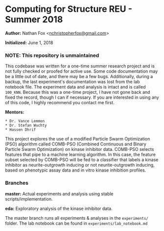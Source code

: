 # Computing for Structure REU - Summer 2018

**Author:** Nathan Fox \<nchristopherfox@gmail.com\>

**Initialized:** June 1, 2018

### NOTE: This repository is unmaintained
This codebase was written for a one-time summer research project and is not
fully checked or proofed for active use. Some code documentation may be a
little out of date, and there may be a few bugs. Additionally, during a backup,
the last experiment's documentation was lost from the lab notebook file.
The experiment data and analysis is intact and is called `100_KNN`. Because this
was a one-time project, I have not gone back and fixed the record, though I can
if necessary. If you are interested in using any of this code, I highly recommend
you contact me first.

**Mentors:**

    * Dr. Vance Lemmon
    * Dr. Stefan Wuchty
    * Hassen Dhrif

This project explores the use of a modified Particle Swarm Optimization (PSO)
algorithm called COMB-PSO (Combined Continuous and Binary Particle Swarm
Optimization) on kinase inhibitor data. COMB-PSO selects features that pipe to
a machine learning algorithm. In this case, the feature subset selected by COMB-PSO
will be fed to a classifier that labels a kinase inhibitor as neurite-outgrowth
inducing or not neurite-outgrowth inducing, based on phenotypic assay data and
in vitro kinase inhibition profiles.

### Branches
**master:** Actual experiments and analysis using stable scripts/implementation.

**eda:** Exploratory analysis of the kinase inhibitor data.

The master branch runs all experiments & analyses in the `experiments/` folder.
The lab notebook can be found in `experiments/lab_notebook.md`
